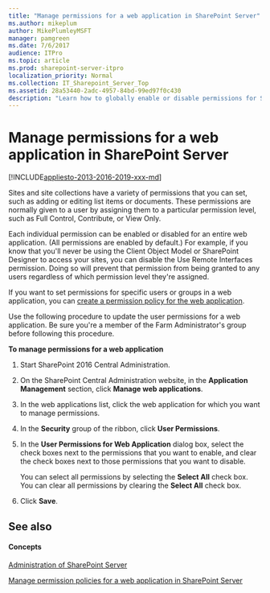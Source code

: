 ```yaml
---
title: "Manage permissions for a web application in SharePoint Server"
ms.author: mikeplum
author: MikePlumleyMSFT
manager: pamgreen
ms.date: 7/6/2017
audience: ITPro
ms.topic: article
ms.prod: sharepoint-server-itpro
localization_priority: Normal
ms.collection: IT_Sharepoint_Server_Top
ms.assetid: 28a53440-2adc-4957-84bd-99ed97f0c430
description: "Learn how to globally enable or disable permissions for SharePoint Server web applications."
---
```


# Manage permissions for a web application in SharePoint Server

[!INCLUDE[appliesto-2013-2016-2019-xxx-md](../includes/appliesto-2013-2016-2019-xxx-md.md)]
  
Sites and site collections have a variety of permissions that you can set, such as adding or editing list items or documents. These permissions are normally given to a user by assigning them to a particular permission level, such as Full Control, Contribute, or View Only.
  
Each individual permission can be enabled or disabled for an entire web application. (All permissions are enabled by default.) For example, if you know that you'll never be using the Client Object Model or SharePoint Designer to access your sites, you can disable the Use Remote Interfaces permission. Doing so will prevent that permission from being granted to any users regardless of which permission level they're assigned.
  
If you want to set permissions for specific users or groups in a web application, you can [create a permission policy for the web application](manage-permission-policies-for-a-web-application.md).
  
Use the following procedure to update the user permissions for a web application. Be sure you're a member of the Farm Administrator's group before following this procedure.
  
 **To manage permissions for a web application**
  
1. Start SharePoint 2016 Central Administration.
    
2. On the SharePoint Central Administration website, in the **Application Management** section, click **Manage web applications**.
    
3. In the web applications list, click the web application for which you want to manage permissions.
    
4. In the **Security** group of the ribbon, click **User Permissions**.
    
5. In the **User Permissions for Web Application** dialog box, select the check boxes next to the permissions that you want to enable, and clear the check boxes next to those permissions that you want to disable. 
    
    You can select all permissions by selecting the **Select All** check box. You can clear all permissions by clearing the **Select All** check box. 
    
6. Click **Save**.
    
## See also

#### Concepts

[Administration of SharePoint Server](administration.md)
  
[Manage permission policies for a web application in SharePoint Server](manage-permission-policies-for-a-web-application.md)

